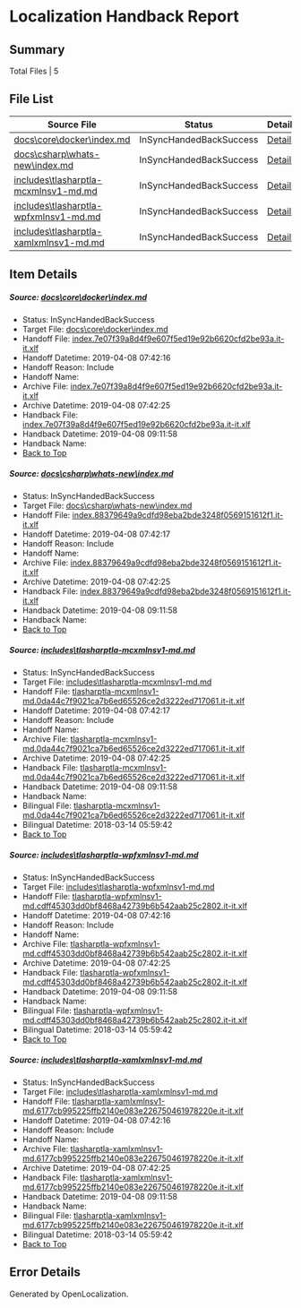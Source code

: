 # <a name='report-top'></a> Localization Handback Report

## Summary
 Total Files | 5

## File List
 Source File | Status | Details 
 ----------- | ------ | ------- 
 [docs\core\docker\index.md](https://github.com/OpenLocalizationTestOrg/docs/blob/f9ae43c1cac88dc83fee07b26d8333501f574532/docs/core/docker/index.md) | InSyncHandedBackSuccess | [Details](#b6fcac5f6062c8e1924794eda0e6b6061f43fa6c41)
 [docs\csharp\whats-new\index.md](https://github.com/OpenLocalizationTestOrg/docs/blob/f9ae43c1cac88dc83fee07b26d8333501f574532/docs/csharp/whats-new/index.md) | InSyncHandedBackSuccess | [Details](#157554dba0e071454c423cd2fd3be50d2be5cb112200)
 [includes\tlasharptla-mcxmlnsv1-md.md](https://github.com/OpenLocalizationTestOrg/docs/blob/f9ae43c1cac88dc83fee07b26d8333501f574532/includes/tlasharptla-mcxmlnsv1-md.md) | InSyncHandedBackSuccess | [Details](#7f5db1529571d6410041b50d8063bd0d689d9a4516225)
 [includes\tlasharptla-wpfxmlnsv1-md.md](https://github.com/OpenLocalizationTestOrg/docs/blob/f9ae43c1cac88dc83fee07b26d8333501f574532/includes/tlasharptla-wpfxmlnsv1-md.md) | InSyncHandedBackSuccess | [Details](#6466dd433df3d39362f1ce3ce231d5b0a7e450d516288)
 [includes\tlasharptla-xamlxmlnsv1-md.md](https://github.com/OpenLocalizationTestOrg/docs/blob/f9ae43c1cac88dc83fee07b26d8333501f574532/includes/tlasharptla-xamlxmlnsv1-md.md) | InSyncHandedBackSuccess | [Details](#ae7061415a4e55e2b3655222d10b6f2e02303dfb16292)

## Item Details
##### <a name='b6fcac5f6062c8e1924794eda0e6b6061f43fa6c41'></a> Source: [docs\core\docker\index.md](https://github.com/OpenLocalizationTestOrg/docs/blob/f9ae43c1cac88dc83fee07b26d8333501f574532/docs/core/docker/index.md)
* Status: InSyncHandedBackSuccess
* Target File: [docs\core\docker\index.md](https://github.com/OpenLocalizationTestOrg/docs.it-it/blob/f1aa487a3297386f97e9a3233d284c2200649944/docs/core/docker/index.md)
* Handoff File: [index.7e07f39a8d4f9e607f5ed19e92b6620cfd2be93a.it-it.xlf](https://github.com/OpenLocalizationTestOrg/docs.handoff/blob/8955a6d326d584f7dd031f5a4c30f8fb2edf50a7/ol-handoff/OpenLocalizationTestOrg/docs.it-it/master/p1-ht/index.7e07f39a8d4f9e607f5ed19e92b6620cfd2be93a.it-it.xlf)
* Handoff Datetime: 2019-04-08 07:42:16
* Handoff Reason: Include
* Handoff Name: 
* Archive File: [index.7e07f39a8d4f9e607f5ed19e92b6620cfd2be93a.it-it.xlf](https://github.com/OpenLocalizationTestOrg/docs.handoff/blob/43bffe96caa4f8c77724ffbfae90a6e06b0c4f2c/ol-archive/OpenLocalizationTestOrg/docs.it-it/master/p1-ht/index.7e07f39a8d4f9e607f5ed19e92b6620cfd2be93a.it-it.xlf)
* Archive Datetime: 2019-04-08 07:42:25
* Handback File: [index.7e07f39a8d4f9e607f5ed19e92b6620cfd2be93a.it-it.xlf](https://github.com/OpenLocalizationTestOrg/docs.handback/blob/b8c378c6b252ad30546fbe16134d6c1398710605/ol-handback/OpenLocalizationTestOrg/docs.it-it/master/p1-ht/index.7e07f39a8d4f9e607f5ed19e92b6620cfd2be93a.it-it.xlf)
* Handback Datetime: 2019-04-08 09:11:58
* Handback Name: 
* [Back to Top](#report-top)

##### <a name='157554dba0e071454c423cd2fd3be50d2be5cb112200'></a> Source: [docs\csharp\whats-new\index.md](https://github.com/OpenLocalizationTestOrg/docs/blob/f9ae43c1cac88dc83fee07b26d8333501f574532/docs/csharp/whats-new/index.md)
* Status: InSyncHandedBackSuccess
* Target File: [docs\csharp\whats-new\index.md](https://github.com/OpenLocalizationTestOrg/docs.it-it/blob/f1aa487a3297386f97e9a3233d284c2200649944/docs/csharp/whats-new/index.md)
* Handoff File: [index.88379649a9cdfd98eba2bde3248f0569151612f1.it-it.xlf](https://github.com/OpenLocalizationTestOrg/docs.handoff/blob/8955a6d326d584f7dd031f5a4c30f8fb2edf50a7/ol-handoff/OpenLocalizationTestOrg/docs.it-it/master/p1-ht/index.88379649a9cdfd98eba2bde3248f0569151612f1.it-it.xlf)
* Handoff Datetime: 2019-04-08 07:42:17
* Handoff Reason: Include
* Handoff Name: 
* Archive File: [index.88379649a9cdfd98eba2bde3248f0569151612f1.it-it.xlf](https://github.com/OpenLocalizationTestOrg/docs.handoff/blob/43bffe96caa4f8c77724ffbfae90a6e06b0c4f2c/ol-archive/OpenLocalizationTestOrg/docs.it-it/master/p1-ht/index.88379649a9cdfd98eba2bde3248f0569151612f1.it-it.xlf)
* Archive Datetime: 2019-04-08 07:42:25
* Handback File: [index.88379649a9cdfd98eba2bde3248f0569151612f1.it-it.xlf](https://github.com/OpenLocalizationTestOrg/docs.handback/blob/b8c378c6b252ad30546fbe16134d6c1398710605/ol-handback/OpenLocalizationTestOrg/docs.it-it/master/p1-ht/index.88379649a9cdfd98eba2bde3248f0569151612f1.it-it.xlf)
* Handback Datetime: 2019-04-08 09:11:58
* Handback Name: 
* [Back to Top](#report-top)

##### <a name='7f5db1529571d6410041b50d8063bd0d689d9a4516225'></a> Source: [includes\tlasharptla-mcxmlnsv1-md.md](https://github.com/OpenLocalizationTestOrg/docs/blob/f9ae43c1cac88dc83fee07b26d8333501f574532/includes/tlasharptla-mcxmlnsv1-md.md)
* Status: InSyncHandedBackSuccess
* Target File: [includes\tlasharptla-mcxmlnsv1-md.md](https://github.com/OpenLocalizationTestOrg/docs.it-it/blob/f1aa487a3297386f97e9a3233d284c2200649944/includes/tlasharptla-mcxmlnsv1-md.md)
* Handoff File: [tlasharptla-mcxmlnsv1-md.0da44c7f9021ca7b6ed65526ce2d3222ed717061.it-it.xlf](https://github.com/OpenLocalizationTestOrg/docs.handoff/blob/8955a6d326d584f7dd031f5a4c30f8fb2edf50a7/ol-handoff/OpenLocalizationTestOrg/docs.it-it/master/includes/tlasharptla-mcxmlnsv1-md.0da44c7f9021ca7b6ed65526ce2d3222ed717061.it-it.xlf)
* Handoff Datetime: 2019-04-08 07:42:17
* Handoff Reason: Include
* Handoff Name: 
* Archive File: [tlasharptla-mcxmlnsv1-md.0da44c7f9021ca7b6ed65526ce2d3222ed717061.it-it.xlf](https://github.com/OpenLocalizationTestOrg/docs.handoff/blob/43bffe96caa4f8c77724ffbfae90a6e06b0c4f2c/ol-archive/OpenLocalizationTestOrg/docs.it-it/master/includes/tlasharptla-mcxmlnsv1-md.0da44c7f9021ca7b6ed65526ce2d3222ed717061.it-it.xlf)
* Archive Datetime: 2019-04-08 07:42:25
* Handback File: [tlasharptla-mcxmlnsv1-md.0da44c7f9021ca7b6ed65526ce2d3222ed717061.it-it.xlf](https://github.com/OpenLocalizationTestOrg/docs.handback/blob/b8c378c6b252ad30546fbe16134d6c1398710605/ol-handback/OpenLocalizationTestOrg/docs.it-it/master/includes/tlasharptla-mcxmlnsv1-md.0da44c7f9021ca7b6ed65526ce2d3222ed717061.it-it.xlf)
* Handback Datetime: 2019-04-08 09:11:58
* Handback Name: 
* Bilingual File: [tlasharptla-mcxmlnsv1-md.0da44c7f9021ca7b6ed65526ce2d3222ed717061.it-it.xlf](https://github.com/OpenLocalizationTestOrg/docs.handback/blob/8526f225a5dafd7dc0e2160a5063a2d6e6729688/ol-handback/OpenLocalizationTestOrg/docs.it-it/master/includes/tlasharptla-mcxmlnsv1-md.0da44c7f9021ca7b6ed65526ce2d3222ed717061.it-it.xlf)
* Bilingual Datetime: 2018-03-14 05:59:42
* [Back to Top](#report-top)

##### <a name='6466dd433df3d39362f1ce3ce231d5b0a7e450d516288'></a> Source: [includes\tlasharptla-wpfxmlnsv1-md.md](https://github.com/OpenLocalizationTestOrg/docs/blob/f9ae43c1cac88dc83fee07b26d8333501f574532/includes/tlasharptla-wpfxmlnsv1-md.md)
* Status: InSyncHandedBackSuccess
* Target File: [includes\tlasharptla-wpfxmlnsv1-md.md](https://github.com/OpenLocalizationTestOrg/docs.it-it/blob/f1aa487a3297386f97e9a3233d284c2200649944/includes/tlasharptla-wpfxmlnsv1-md.md)
* Handoff File: [tlasharptla-wpfxmlnsv1-md.cdff45303dd0bf8468a42739b6b542aab25c2802.it-it.xlf](https://github.com/OpenLocalizationTestOrg/docs.handoff/blob/8955a6d326d584f7dd031f5a4c30f8fb2edf50a7/ol-handoff/OpenLocalizationTestOrg/docs.it-it/master/includes/tlasharptla-wpfxmlnsv1-md.cdff45303dd0bf8468a42739b6b542aab25c2802.it-it.xlf)
* Handoff Datetime: 2019-04-08 07:42:16
* Handoff Reason: Include
* Handoff Name: 
* Archive File: [tlasharptla-wpfxmlnsv1-md.cdff45303dd0bf8468a42739b6b542aab25c2802.it-it.xlf](https://github.com/OpenLocalizationTestOrg/docs.handoff/blob/43bffe96caa4f8c77724ffbfae90a6e06b0c4f2c/ol-archive/OpenLocalizationTestOrg/docs.it-it/master/includes/tlasharptla-wpfxmlnsv1-md.cdff45303dd0bf8468a42739b6b542aab25c2802.it-it.xlf)
* Archive Datetime: 2019-04-08 07:42:25
* Handback File: [tlasharptla-wpfxmlnsv1-md.cdff45303dd0bf8468a42739b6b542aab25c2802.it-it.xlf](https://github.com/OpenLocalizationTestOrg/docs.handback/blob/b8c378c6b252ad30546fbe16134d6c1398710605/ol-handback/OpenLocalizationTestOrg/docs.it-it/master/includes/tlasharptla-wpfxmlnsv1-md.cdff45303dd0bf8468a42739b6b542aab25c2802.it-it.xlf)
* Handback Datetime: 2019-04-08 09:11:58
* Handback Name: 
* Bilingual File: [tlasharptla-wpfxmlnsv1-md.cdff45303dd0bf8468a42739b6b542aab25c2802.it-it.xlf](https://github.com/OpenLocalizationTestOrg/docs.handback/blob/8526f225a5dafd7dc0e2160a5063a2d6e6729688/ol-handback/OpenLocalizationTestOrg/docs.it-it/master/includes/tlasharptla-wpfxmlnsv1-md.cdff45303dd0bf8468a42739b6b542aab25c2802.it-it.xlf)
* Bilingual Datetime: 2018-03-14 05:59:42
* [Back to Top](#report-top)

##### <a name='ae7061415a4e55e2b3655222d10b6f2e02303dfb16292'></a> Source: [includes\tlasharptla-xamlxmlnsv1-md.md](https://github.com/OpenLocalizationTestOrg/docs/blob/f9ae43c1cac88dc83fee07b26d8333501f574532/includes/tlasharptla-xamlxmlnsv1-md.md)
* Status: InSyncHandedBackSuccess
* Target File: [includes\tlasharptla-xamlxmlnsv1-md.md](https://github.com/OpenLocalizationTestOrg/docs.it-it/blob/f1aa487a3297386f97e9a3233d284c2200649944/includes/tlasharptla-xamlxmlnsv1-md.md)
* Handoff File: [tlasharptla-xamlxmlnsv1-md.6177cb995225ffb2140e083e226750461978220e.it-it.xlf](https://github.com/OpenLocalizationTestOrg/docs.handoff/blob/8955a6d326d584f7dd031f5a4c30f8fb2edf50a7/ol-handoff/OpenLocalizationTestOrg/docs.it-it/master/includes/tlasharptla-xamlxmlnsv1-md.6177cb995225ffb2140e083e226750461978220e.it-it.xlf)
* Handoff Datetime: 2019-04-08 07:42:16
* Handoff Reason: Include
* Handoff Name: 
* Archive File: [tlasharptla-xamlxmlnsv1-md.6177cb995225ffb2140e083e226750461978220e.it-it.xlf](https://github.com/OpenLocalizationTestOrg/docs.handoff/blob/43bffe96caa4f8c77724ffbfae90a6e06b0c4f2c/ol-archive/OpenLocalizationTestOrg/docs.it-it/master/includes/tlasharptla-xamlxmlnsv1-md.6177cb995225ffb2140e083e226750461978220e.it-it.xlf)
* Archive Datetime: 2019-04-08 07:42:25
* Handback File: [tlasharptla-xamlxmlnsv1-md.6177cb995225ffb2140e083e226750461978220e.it-it.xlf](https://github.com/OpenLocalizationTestOrg/docs.handback/blob/b8c378c6b252ad30546fbe16134d6c1398710605/ol-handback/OpenLocalizationTestOrg/docs.it-it/master/includes/tlasharptla-xamlxmlnsv1-md.6177cb995225ffb2140e083e226750461978220e.it-it.xlf)
* Handback Datetime: 2019-04-08 09:11:58
* Handback Name: 
* Bilingual File: [tlasharptla-xamlxmlnsv1-md.6177cb995225ffb2140e083e226750461978220e.it-it.xlf](https://github.com/OpenLocalizationTestOrg/docs.handback/blob/8526f225a5dafd7dc0e2160a5063a2d6e6729688/ol-handback/OpenLocalizationTestOrg/docs.it-it/master/includes/tlasharptla-xamlxmlnsv1-md.6177cb995225ffb2140e083e226750461978220e.it-it.xlf)
* Bilingual Datetime: 2018-03-14 05:59:42
* [Back to Top](#report-top)


## Error Details

Generated by OpenLocalization.
